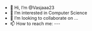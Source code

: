 - 👋 Hi, I’m @Vasjaaa23
- 👀 I’m interested in Computer Science 
- 💞️ I’m looking to collaborate on ...
- 📫 How to reach me: ---

<!---
Vasjaaa23/Vasjaaa23 is a ✨ special ✨ repository because its `README.md` (this file) appears on your GitHub profile.
You can click the Preview link to take a look at your changes.
--->
